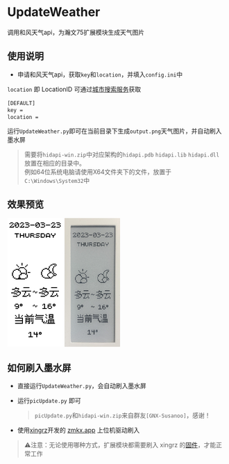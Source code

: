 # UpdateWeather
调用和风天气api，为瀚文75扩展模块生成天气图片

## 使用说明
* 申请和风天气api，获取`key`和`location`，并填入`config.ini`中

`location` 即 LocationID 可通过[城市搜索服务](https://dev.qweather.com/docs/api/geoapi/city-lookup/)获取
```
[DEFAULT]
key = 
location = 
```
运行`UpdateWeather.py`即可在当前目录下生成`output.png`天气图片，并自动刷入墨水屏
>需要将`hidapi-win.zip`中对应架构的`hidapi.pdb` `hidapi.lib` `hidapi.dll` 放置在相应的目录中。   
例如64位系统电脑请使用X64文件夹下的文件，放置于`C:\Windows\System32`中
## 效果预览
![图片预览](docs/output.png#pic_center)
<img src="./docs/Actual%20picture.png#pic_center" width = "128" height = "296"  />


## 如何刷入墨水屏
* 直接运行`UpdateWeather.py`，会自动刷入墨水屏
* 运行`picUpdate.py` 即可    
     >`picUpdate.py`和`hidapi-win.zip`来自群友`[GNX-Susanoo]`，感谢！

* 使用[xingrz](https://github.com/xingrz/zmk-config_helloword_hw-75)开发的  [zmkx.app](https://zmkx.app/)   上位机驱动刷入

>⚠注意：无论使用哪种方式，扩展模块都需要刷入 xingrz 的[固件](https://github.com/xingrz/zmk-config_helloword_hw-75/tree/master/config/boards/arm/hw75_dynamic)，才能正常工作
